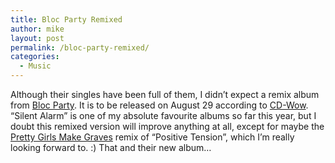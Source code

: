 ```yaml
---
title: Bloc Party Remixed
author: mike
layout: post
permalink: /bloc-party-remixed/
categories:
  - Music
---
```

Although their singles have been full of them, I didn&#8217;t expect a remix album from [Bloc Party][1]. It is to be released on August 29 according to [CD-Wow][2]. &#8220;Silent Alarm&#8221; is one of my absolute favourite albums so far this year, but I doubt this remixed version will improve anything at all, except for maybe the [Pretty Girls Make Graves][3] remix of &#8220;Positive Tension&#8221;, which I&#8217;m really looking forward to. :) That and their new album&#8230;

 [1]: http://www.blocparty.com
 [2]: http://www.cd-wow.net
 [3]: http://www.prettygirlsmakegraves.com